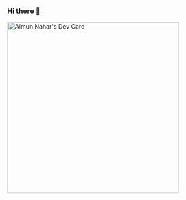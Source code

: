 ### Hi there 👋
<div align='left'>
  <a href="https://app.daily.dev/aimunnahar"><img src="https://api.daily.dev/devcards/9f5eb8690aa44584a8d8a3e660560b1c.png?r=5jp" width="400" alt="Aimun Nahar's Dev Card"/></a>
</div>


<!--
**aimun-naharr/aimun-naharr** is a ✨ _special_ ✨ repository because its `README.md` (this file) appears on your GitHub profile.

Here are some ideas to get you started:

- 🔭 I’m currently working on ...
- 🌱 I’m currently learning ...
- 👯 I’m looking to collaborate on ...
- 🤔 I’m looking for help with ...
- 💬 Ask me about ...
- 📫 How to reach me: ...
- 😄 Pronouns: ...
- ⚡ Fun fact: ...
-->
